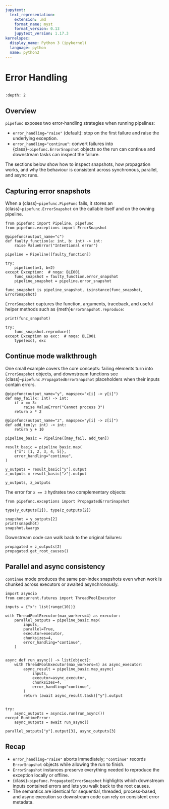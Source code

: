 ```yaml
---
jupytext:
  text_representation:
    extension: .md
    format_name: myst
    format_version: 0.13
    jupytext_version: 1.17.3
kernelspec:
  display_name: Python 3 (ipykernel)
  language: python
  name: python3
---
```


# Error Handling

```{try-notebook}
```

```{contents} ToC
:depth: 2
```

## Overview

`pipefunc` exposes two error-handling strategies when running pipelines:

- `error_handling="raise"` (default): stop on the first failure and raise the
  underlying exception.
- `error_handling="continue"`: convert failures into
  {class}`~pipefunc.ErrorSnapshot` objects so the run can continue and
  downstream tasks can inspect the failure.

The sections below show how to inspect snapshots, how propagation works, and
why the behaviour is consistent across synchronous, parallel, and async runs.

## Capturing error snapshots

When a {class}`~pipefunc.PipeFunc` fails, it stores an
{class}`~pipefunc.ErrorSnapshot` on the callable itself and on the owning
pipeline.

```{code-cell} ipython3
from pipefunc import Pipeline, pipefunc
from pipefunc.exceptions import ErrorSnapshot

@pipefunc(output_name="c")
def faulty_function(a: int, b: int) -> int:
    raise ValueError("Intentional error")

pipeline = Pipeline([faulty_function])

try:
    pipeline(a=1, b=2)
except Exception:  # noqa: BLE001
    func_snapshot = faulty_function.error_snapshot
    pipeline_snapshot = pipeline.error_snapshot

func_snapshot is pipeline_snapshot, isinstance(func_snapshot, ErrorSnapshot)
```

`ErrorSnapshot` captures the function, arguments, traceback, and useful helper
methods such as {meth}`ErrorSnapshot.reproduce`:

```{code-cell} ipython3
print(func_snapshot)

try:
    func_snapshot.reproduce()
except Exception as exc:  # noqa: BLE001
    type(exc), exc
```

## Continue mode walkthrough

One small example covers the core concepts: failing elements turn into
`ErrorSnapshot` objects, and downstream functions see
{class}`~pipefunc.PropagatedErrorSnapshot` placeholders when their inputs
contain errors.

```{code-cell} ipython3
@pipefunc(output_name="y", mapspec="x[i] -> y[i]")
def may_fail(x: int) -> int:
    if x == 3:
        raise ValueError("Cannot process 3")
    return x * 2

@pipefunc(output_name="z", mapspec="y[i] -> z[i]")
def add_ten(y: int) -> int:
    return y + 10

pipeline_basic = Pipeline([may_fail, add_ten])

result_basic = pipeline_basic.map(
    {"x": [1, 2, 3, 4, 5]},
    error_handling="continue",
)

y_outputs = result_basic["y"].output
z_outputs = result_basic["z"].output

y_outputs, z_outputs
```

The error for `x == 3` hydrates two complementary objects:

```{code-cell} ipython3
from pipefunc.exceptions import PropagatedErrorSnapshot

type(y_outputs[2]), type(z_outputs[2])
```

```{code-cell} ipython3
snapshot = y_outputs[2]
print(snapshot)
snapshot.kwargs
```

Downstream code can walk back to the original failures:

```{code-cell} ipython3
propagated = z_outputs[2]
propagated.get_root_causes()
```

## Parallel and async consistency

`continue` mode produces the same per-index snapshots even when work is chunked
across executors or awaited asynchronously.

```{code-cell} ipython3
import asyncio
from concurrent.futures import ThreadPoolExecutor

inputs = {"x": list(range(10))}

with ThreadPoolExecutor(max_workers=4) as executor:
    parallel_outputs = pipeline_basic.map(
        inputs,
        parallel=True,
        executor=executor,
        chunksizes=4,
        error_handling="continue",
    )


async def run_async() -> list[object]:
    with ThreadPoolExecutor(max_workers=4) as async_executor:
        async_result = pipeline_basic.map_async(
            inputs,
            executor=async_executor,
            chunksizes=4,
            error_handling="continue",
        )
        return (await async_result.task)["y"].output


try:
    async_outputs = asyncio.run(run_async())
except RuntimeError:
    async_outputs = await run_async()

parallel_outputs["y"].output[3], async_outputs[3]
```

## Recap

- `error_handling="raise"` aborts immediately; `"continue"` records
  `ErrorSnapshot` objects while allowing the run to finish.
- `ErrorSnapshot` instances preserve everything needed to reproduce the
  exception locally or offline.
- {class}`~pipefunc.PropagatedErrorSnapshot` highlights which downstream inputs
  contained errors and lets you walk back to the root causes.
- The semantics are identical for sequential, threaded, process-based, and
  async execution so downstream code can rely on consistent error metadata.
